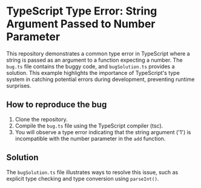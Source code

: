 # TypeScript Type Error: String Argument Passed to Number Parameter

This repository demonstrates a common type error in TypeScript where a string is passed as an argument to a function expecting a number.  The `bug.ts` file contains the buggy code, and `bugSolution.ts` provides a solution.  This example highlights the importance of TypeScript's type system in catching potential errors during development, preventing runtime surprises.

## How to reproduce the bug

1. Clone the repository.
2. Compile the `bug.ts` file using the TypeScript compiler (tsc).
3. You will observe a type error indicating that the string argument ('1') is incompatible with the number parameter in the `add` function. 

## Solution

The `bugSolution.ts` file illustrates ways to resolve this issue, such as explicit type checking and type conversion using `parseInt()`. 